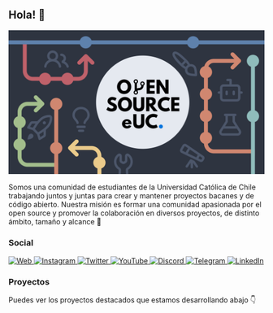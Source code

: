 ## Hola! 👋

<img alt="Banner" src="https://raw.githubusercontent.com/open-source-uc/.github/main/profile/img/banner.png">

Somos una comunidad de estudiantes de la Universidad Católica de Chile trabajando juntos y juntas para crear y mantener proyectos bacanes y de código abierto. Nuestra misión es formar una comunidad apasionada por el open source y promover la colaboración en diversos proyectos, de distinto ámbito, tamaño y alcance 🚀

### Social

<a href="https://osuc.dev" target="_blank">
 <img title="Web" src="https://img.shields.io/badge/Website-2E3440?style=for-the-badge&logo=git&logoColor=white" height="25px">
</a>
<a href="https://www.instagram.com/opensource_euc/" target="_blank">
 <img title="Instagram" src="https://img.shields.io/badge/Instagram-2E3440?style=for-the-badge&logo=instagram&logoColor=white" height="25px">
</a>
<a href="https://twitter.com/OpenSource_eUC" target="_blank">
 <img title="Twitter" src="https://img.shields.io/twitter/follow/OpenSource_eUC?color=4d92ac&label=@OpenSource_eUC&logo=twitter&logoColor=white&style=for-the-badge&labelColor=2E3440" height="25px">
</a>
<a href="https://www.youtube.com/channel/UCgomWM2oXY-XcB1s1zJs7nw" target="_blank">
 <img title="YouTube" src="https://img.shields.io/youtube/channel/subscribers/UCgomWM2oXY-XcB1s1zJs7nw?color=BF616A&logo=YouTube&logoColor=white&style=for-the-badge&label=YouTube&labelColor=2E3440" height="25px">
</a>
<a href="https://discord.gg/VMXCNAvjPW" target="_blank">
 <img title="Discord" src="https://img.shields.io/discord/830899862278504479?color=876c98&label=discord&logo=discord&logoColor=white&style=for-the-badge&labelColor=2E3440" height="25px">
</a>
<a href="https://t.me/open_source_uc" target="_blank">
 <img title="Telegram" src="https://img.shields.io/badge/Telegram-2E3440?style=for-the-badge&logo=Telegram&logoColor=white" height="25px">
</a>
<a href="https://linkedin.com/company/open-source-euc" target="_blank">
 <img title="LinkedIn" src="https://img.shields.io/badge/LinkedIn-2E3440?style=for-the-badge&logo=linkedin&logoColor=white" height="25px">
</a>

### Proyectos

Puedes ver los proyectos destacados que estamos desarrollando abajo 👇

